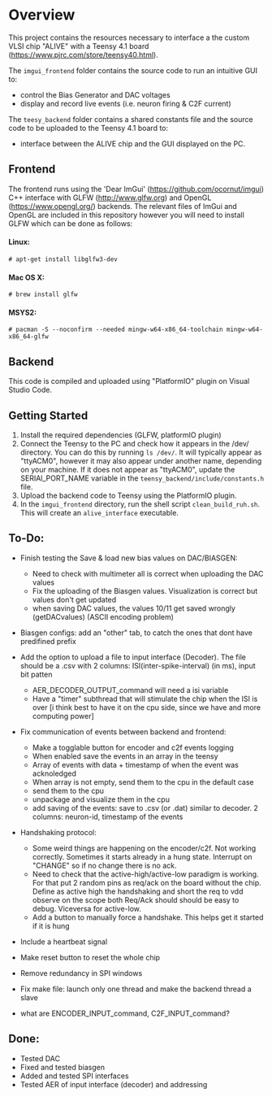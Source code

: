 
# Overview

This project contains the resources necessary to interface a the custom VLSI chip "ALIVE" with a Teensy 4.1 board (https://www.pjrc.com/store/teensy40.html).

The `imgui_frontend` folder contains the source code to run an intuitive GUI to:
- control the Bias Generator and DAC voltages
- display and record live events (i.e. neuron firing & C2F current)

The `teesy_backend` folder contains a shared constants file and the source code to be uploaded to the Teensy 4.1 board to:
- interface between the ALIVE chip and the GUI displayed on the PC.

## Frontend

The frontend runs using the 'Dear ImGui' (https://github.com/ocornut/imgui) C++ interface with GLFW (http://www.glfw.org) and OpenGL (https://www.opengl.org/) backends. The relevant files of ImGui and OpenGL are included in this repository however you will need to install GLFW which can be done as follows:

#### Linux:
    # apt-get install libglfw3-dev
#### Mac OS X:
    # brew install glfw
#### MSYS2:
    # pacman -S --noconfirm --needed mingw-w64-x86_64-toolchain mingw-w64-x86_64-glfw

## Backend

This code is compiled and uploaded using "PlatformIO" plugin on Visual Studio Code.

## Getting Started

1. Install the required dependencies (GLFW, platformIO plugin)
2. Connect the Teensy to the PC and check how it appears in the /dev/ directory. You can do this by running `ls /dev/`. It will typically appear as "ttyACM0", however it may also appear under another name, depending on your machine. If it does not appear as "ttyACM0", update the SERIAl_PORT_NAME variable in the `teensy_backend/include/constants.h` file.
3. Upload the backend code to Teensy using the PlatformIO plugin.
4. In the `imgui_frontend` directory, run the shell script `clean_build_ruh.sh`. This will create an `alive_interface` executable.


## To-Do:

- Finish testing the Save & load new bias values on DAC/BIASGEN:
  - Need to check with multimeter all is correct when uploading the DAC values
  - Fix the uploading of the Biasgen values. Visualization is correct but values don't get updated
  - when saving DAC values, the values 10/11 get saved wrongly (getDACvalues) (ASCII encoding problem)

- Biasgen configs: add an "other" tab, to catch the ones that dont have predifined prefix

- Add the option to upload a file to input interface (Decoder). The file should
be a .csv with 2 columns: ISI(inter-spike-interval) (in ms), input bit patten
  - AER_DECODER_OUTPUT_command will need a isi variable
  - Have a "timer" subthread that will stimulate the chip when the ISI is over
  [i think best to have it on the cpu side, since we have <thread> and more computing power]

- Fix communication of events between backend and frontend:
  - Make a togglable button for encoder and c2f events logging
  - When enabled save the events in an array in the teensy
  - Array of events with data + timestamp of when the event was acknoledged
  - When array is not empty, send them to the cpu in the default case
  - send them to the cpu
  - unpackage and visualize them in the cpu
  - add saving of the events: save to .csv (or .dat) similar to decoder. 2 columns:
  neuron-id, timestamp of the events

- Handshaking protocol:
  - Some weird things are happening on the encoder/c2f. Not working correctly.
    Sometimes it starts already in a hung state. Interrupt on "CHANGE" so if no change
    there is no ack.
  - Need to check that the active-high/active-low paradigm is working. For that
  put 2 random pins as req/ack on the board without the chip. Define as active high the
  handshaking and short the req to vdd observe on the scope both Req/Ack should
  should be easy to debug. Viceversa for active-low.
  - Add a button to manually force a handshake. This helps get it started if it is hung

- Include a heartbeat signal
- Make reset button to reset the whole chip
- Remove redundancy in SPI windows
- Fix make file: launch only one thread and make the backend thread a slave
- what are ENCODER_INPUT_command, C2F_INPUT_command?

## Done:

- Tested DAC
- Fixed and tested biasgen
- Added and tested SPI interfaces
- Tested AER of input interface (decoder) and addressing
